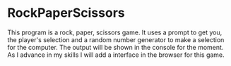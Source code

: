 # RockPaperScissors
This program is a rock, paper, scissors game. It uses a prompt to get you, the player's selection and a random number generator to make a selection for the computer. The output will be shown in the console for the moment. As I advance in my skills I will add a interface in the browser for this game.